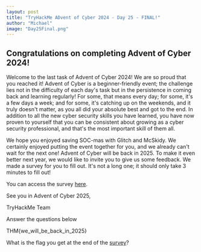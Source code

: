 ```yaml
---
layout: post
title: "TryHackMe ADvent of Cyber 2024 - Day 25 - FINAL!"
author: "Michael"
image: "Day25Final.png"
---
```


## Congratulations on completing Advent of Cyber 2024!

Welcome to the last task of Advent of Cyber 2024! We are so proud that you reached it! Advent of Cyber is a beginner-friendly event; the challenge lies not in the difficulty of each day's task but in the persistence in coming back and learning regularly! For some, that means every day; for some, it's a few days a week; and for some, it's catching up on the weekends, and it truly doesn't matter, as you all did your absolute best and got to the end. In addition to all the new cyber security skills you have learned, you have now proven to yourself that you can be consistent about growing as a cyber security professional, and that's the most important skill of them all. 

We hope you enjoyed saving SOC-mas with Glitch and McSkidy. We certainly enjoyed putting the event together for you, and we already can't wait for the next one! Advent of Cyber will be back in 2025. To make it even better next year, we would like to invite you to give us some feedback. We made a survey for you to fill out. It's not a long one; it should only take 3 minutes to fill out! 

You can access the survey [here](https://forms.gle/7vsWJB8e9dNVHAmc6). 

See you in Advent of Cyber 2025, 

TryHackMe Team 


Answer the questions below

THM{we_will_be_back_in_2025}


What is the flag you get at the end of the [survey](https://forms.gle/7vsWJB8e9dNVHAmc6)? 

